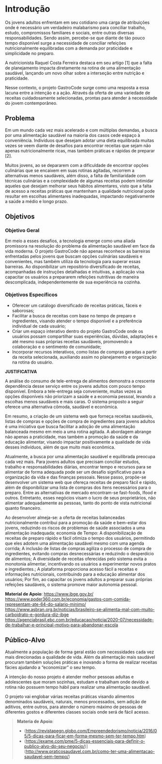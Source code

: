 # Introdução

Os jovens adultos enfrentam em seu cotidiano uma carga de atribuições onde é necessário um verdadeiro malabarismo para conciliar trabalho, estudo, compromissos familiares e sociais, entre outras diversas responsabilidades. Sendo assim, percebe-se que diante de tão pouco tempo disponível surge a necessidade de conciliar refeições nutricionalmente equilibradas com a demanda por praticidade e simplicidade no preparo.

A nutricionista Raquel Costa Ferreira destaca em seu artigo [1] que a falta de planejamento impacta diretamente na rotina de uma alimentação saudável, lançando um novo olhar sobre a interseção entre nutrição e praticidade. 

Nesse contexto, o projeto GastroCode surge como uma resposta a essa lacuna entre a intenção e a ação. Através da oferta de uma variedade de receitas cuidadosamente selecionadas, prontas para atender à necessidade do jovem contemporâneo.


## Problema

Em um mundo cada vez mais acelerado e com múltiplas demandas, a busca por uma alimentação saudável na maioria dos casos cede espaço à conveniência. Indivíduos que desejam adotar uma dieta equilibrada muitas vezes se veem diante de desafios para encontrar receitas que sejam não apenas nutricionalmente ricas, mas também práticas e rápidas de preparar [2].


Muitos jovens, ao se depararem com a dificuldade de encontrar opções culinárias que se encaixem em suas rotinas agitadas, recorrem a alternativas menos saudáveis, além disso, a falta de familiaridade com técnicas culinárias e a complexidade de algumas receitas podem intimidar aqueles que desejam melhorar seus hábitos alimentares, visto que a falta de acesso a receitas práticas que mantenham a qualidade nutricional pode resultar em escolhas alimentares inadequadas, impactando negativamente a saúde a médio e longo prazo.


## Objetivos

### Objetivo Geral

Em meio a esses desafios, a tecnologia emerge como uma aliada promissora na resolução do problema da alimentação saudável em face da vida moderna. O projeto GastroCode não apenas reconhece as barreiras enfrentadas pelos jovens que buscam opções culinárias saudáveis e convenientes, mas também utiliza da tecnologia para superar essas barreiras. Ao disponibilizar um repositório diversificado de receitas, acompanhadas de instruções detalhadas e intuitivas, a aplicação visa capacitar os usuários a prepararem refeições nutritivas de maneira descomplicada, independentemente de sua experiência na cozinha.

### Objetivos Específicos

* Oferecer um catálogo diversificado de receitas práticas, fáceis e saborosas;
* Facilitar a busca de receitas com base no tempo de preparo e ingredientes, visando atender o tempo disponível e a preferência individual de cada usuário;
* Criar um espaço interativo dentro do projeto GastroCode onde os usuários possam compartilhar suas experiências, dúvidas, adaptações e até mesmo suas próprias receitas saudáveis, promovendo a colaboração e o sentimento de comunidade;
* Incorporar recursos interativos, como listas de compras geradas a partir da receita selecionada, auxiliando assim no planejamento e organização na rotina do usuário.


**JUSTIFICATIVA**

A análise do consumo de tele-entrega de alimentos demonstra a crescente dependência desse serviço entre os jovens adultos com pouco tempo disponível. Embora a tele-entrega seja conveniente, muitas vezes as opções disponíveis não priorizam a saúde e a economia pessoal, levando a escolhas menos saudáveis e mais caras. O sistema proposto a seguir oferece uma alternativa cômoda, saudável e econômica.

Em resumo, a criação de um sistema web que forneça receitas saudáveis, listas de compras e opções de compra de ingredientes para jovens adultos é uma iniciativa que busca facilitar a adoção de uma alimentação balanceada mesmo em meio a uma rotina agitada. A abordagem abrange não apenas a praticidade, mas também a promoção da saúde e da educação alimentar, visando impactar positivamente a qualidade de vida desses indivíduos, além de que muito mais econômica.

Atualmente, a busca por uma alimentação saudável e equilibrada preocupa cada vez mais. Para jovens adultos que precisam conciliar estudos, trabalho e responsabilidades diárias, encontrar tempo e recursos para se alimentar de forma adequada pode ser um desafio significativo para a organização da vida e das finanças pessoais. Nesse passo, propõe-se desenvolver um sistema web que ofereça receitas de preparo fácil e rápido, além de disponibilizar uma lista de compras dos itens necessários para o preparo. Entre as alternativas de mercado encontram-se fast-foods, Ifood e outros. Entretanto, esses negócios visam o lucro de seus proprietários, não alimentar adequadamente as pessoas, tanto do ponto de vista nutricional quanto financeiro.

Ao desenvolver almeja-se: a oferta de receitas balanceadas nutricionalmente contribui para a promoção da saúde e bem-estar dos jovens, reduzindo os riscos de problemas de saúde associados a uma alimentação inadequada; economia de Tempo: A disponibilização de receitas de preparo rápido e fácil otimiza o tempo dos usuários, permitindo que eles adotem uma alimentação saudável mesmo com uma agenda corrida; A inclusão de listas de compras agiliza o processo de compra de ingredientes, evitando compras desnecessárias e reduzindo o desperdício de alimentos; A diversidade de receitas oferecidas pelo sistema evita a monotonia alimentar, incentivando os usuários a experimentar novos pratos e ingredientes.; A plataforma proporciona acesso fácil a receitas e informações nutricionais, contribuindo para a educação alimentar dos usuários; Por fim, ao capacitar os jovens adultos a preparar suas próprias refeições saudáveis, o sistema promove maior autonomia pessoal.



**Material de Apoio**:
https://www.ibge.gov.br/
https://www.poder360.com.br/economia/gastos-com-comida-representam-ate-64-do-salario-minimo/
https://www.asbran.org.br/noticias/brasileiro-se-alimenta-mal-com-muito-carboidrato-e-gordura-diz-ibge
https://agenciabrasil.ebc.com.br/educacao/noticia/2020-07/necessidade-de-trabalhar-e-principal-motivo-para-abandonar-escola

## Público-Alvo

Atualmente a população de forma geral estão com necessidades cada vez mais direcionadas a qualidade de vida. Além da alimentação mais saudável procuram também soluções práticas e inovando a forma de realizar receitas fácies ajudando a “economizar” o seu tempo. 

A intenção do nosso projeto é atender melhor pessoas adultas e adolescentes que moram sozinhas, estudam e trabalham onde devido a rotina não possuem tempo hábil para realizar uma alimentação saudável.

O projeto vai englobar várias receitas práticas visando alimentos denominados saudáveis, naturais, menos processados, sem adição de aditivos, entre outros, para atender o número máximo de pessoas de diferentes gostos e diferentes classes sociais onde será de fácil acesso.

> **Materia de Apoio**:
> -  (https://revistapegn.globo.com/Empreendedorismo/noticia/2016/05/5-dicas-para-ficar-em-forma-mesmo-sem-ter-tempo.htm)
> - (https://exame.com/pme/5-dicas-essenciais-para-definir-o-publico-alvo-do-seu-negocio/)](http://www.praticosaudavel.com.br/como-ter-uma-alimentacao-saudavel-sem-tempo/)

